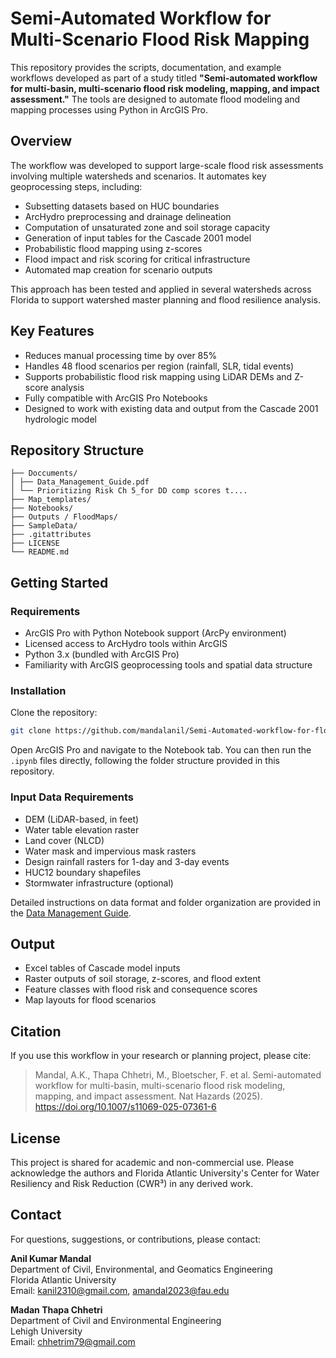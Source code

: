 
# Semi-Automated Workflow for Multi-Scenario Flood Risk Mapping

This repository provides the scripts, documentation, and example workflows developed as part of a study titled **"Semi-automated workflow for multi-basin, multi-scenario flood risk modeling, mapping, and impact assessment."** The tools are designed to automate flood modeling and mapping processes using Python in ArcGIS Pro.

## Overview

The workflow was developed to support large-scale flood risk assessments involving multiple watersheds and scenarios. It automates key geoprocessing steps, including:

- Subsetting datasets based on HUC boundaries
- ArcHydro preprocessing and drainage delineation
- Computation of unsaturated zone and soil storage capacity
- Generation of input tables for the Cascade 2001 model
- Probabilistic flood mapping using z-scores
- Flood impact and risk scoring for critical infrastructure
- Automated map creation for scenario outputs

This approach has been tested and applied in several watersheds across Florida to support watershed master planning and flood resilience analysis.

## Key Features

- Reduces manual processing time by over 85%
- Handles 48 flood scenarios per region (rainfall, SLR, tidal events)
- Supports probabilistic flood risk mapping using LiDAR DEMs and Z-score analysis
- Fully compatible with ArcGIS Pro Notebooks
- Designed to work with existing data and output from the Cascade 2001 hydrologic model

## Repository Structure

```
├── Doccuments/
│ ├── Data_Management_Guide.pdf
│ └── Prioritizing Risk Ch 5_for DD comp scores t....
├── Map_templates/
├── Notebooks/
├── Outputs / FloodMaps/
├── SampleData/
├── .gitattributes
├── LICENSE
└── README.md
```

## Getting Started

### Requirements

- ArcGIS Pro with Python Notebook support (ArcPy environment)
- Licensed access to ArcHydro tools within ArcGIS
- Python 3.x (bundled with ArcGIS Pro)
- Familiarity with ArcGIS geoprocessing tools and spatial data structure

### Installation

Clone the repository:

```bash
git clone https://github.com/mandalanil/Semi-Automated-workflow-for-flood-risk-mapping.git
```

Open ArcGIS Pro and navigate to the Notebook tab. You can then run the `.ipynb` files directly, following the folder structure provided in this repository.

### Input Data Requirements

- DEM (LiDAR-based, in feet)
- Water table elevation raster
- Land cover (NLCD)
- Water mask and impervious mask rasters
- Design rainfall rasters for 1-day and 3-day events
- HUC12 boundary shapefiles
- Stormwater infrastructure (optional)

Detailed instructions on data format and folder organization are provided in the [Data Management Guide](https://github.com/mandalanil/Semi-Automated-workflow-for-flood-risk-mapping/blob/main/Doccuments/Data_Management_Guide.pdf).


## Output

- Excel tables of Cascade model inputs
- Raster outputs of soil storage, z-scores, and flood extent
- Feature classes with flood risk and consequence scores
- Map layouts for flood scenarios

## Citation

If you use this workflow in your research or planning project, please cite:

> Mandal, A.K., Thapa Chhetri, M., Bloetscher, F. et al. Semi-automated workflow for multi-basin, multi-scenario flood risk modeling, mapping, and impact assessment. Nat Hazards (2025). https://doi.org/10.1007/s11069-025-07361-6

## License

This project is shared for academic and non-commercial use. Please acknowledge the authors and Florida Atlantic University's Center for Water Resiliency and Risk Reduction (CWR³) in any derived work.

## Contact

For questions, suggestions, or contributions, please contact:

**Anil Kumar Mandal**  
Department of Civil, Environmental, and Geomatics Engineering  
Florida Atlantic University  
Email: kanil2310@gmail.com, amandal2023@fau.edu

**Madan Thapa Chhetri**  
Department of Civil and Environmental Engineering  
Lehigh University  
Email: chhetrim79@gmail.com
